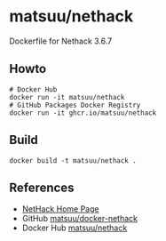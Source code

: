 matsuu/nethack
==============

Dockerfile for Nethack 3.6.7

## Howto

    # Docker Hub
    docker run -it matsuu/nethack
    # GitHub Packages Docker Registry
    docker run -it ghcr.io/matsuu/nethack

## Build

    docker build -t matsuu/nethack .

## References

- [NetHack Home Page](http://www.nethack.org/)
- GitHub [matsuu/docker-nethack](https://github.com/matsuu/docker-nethack)
- Docker Hub [matsuu/nethack](https://hub.docker.com/r/matsuu/nethack/)

